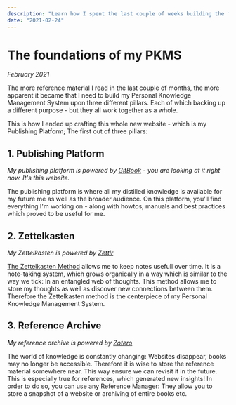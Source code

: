 ```yaml
---
description: "Learn how I spent the last couple of weeks building the foundations for my Personal Knowledge Management System."
date: "2021-02-24"
---
```


# The foundations of my PKMS

_February 2021_

The more reference material I read in the last couple of months, the more apparent it became that I need to build my
Personal Knowledge Management System upon three different pillars. Each of which backing up a different purpose - but they
all work together as a whole.

This is how I ended up crafting this whole new website - which is my Publishing Platform; The first out of three pillars:

## 1. Publishing Platform

_My publishing platform is powered by [GitBook](https://www.gitbook.com/) - you are looking at it right now. It's this website._

The publishing platform is where all my distilled knowledge is available for my future me as well as the broader audience.
On this platform, you'll find everything I'm working on - along with howtos, manuals and best practices which proved to be useful for me.

## 2. Zettelkasten

_My Zettelkasten is powered by [Zettlr](https://www.zettlr.com/)_

[The Zettelkasten Method](../areas/knowledge-management/zettelkasten.md) allows me to keep notes usefull over time. It is a note-taking system, which grows organically in a way
which is similar to the way we tick: In an entangled web of thoughts. This method allows me to store my thoughts as well as
discover new connections between them. Therefore the Zettelkasten method is the centerpiece of my Personal Knowledge Management System.

## 3. Reference Archive

_My reference archive is powered by [Zotero](https://www.zotero.org/)_

The world of knowledge is constantly changing: Websites disappear, books may no longer be accessible. Therefore it is wise to store the reference
material somewhere near. This way ensure we can revisit it in the future. This is especially true for references, which generated new insights!
In order to do so, you can use any Reference Manager: They allow you to store a snapshot of a website or archiving of entire books etc.